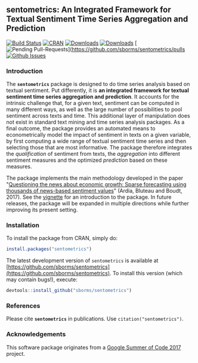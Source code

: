 
## sentometrics: An Integrated Framework for Textual Sentiment Time Series Aggregation and Prediction

<!--- comment out when submitting to CRAN until CRAN/pandoc issues (e.g. handshake) solved --->
[![Build Status](https://travis-ci.org/sborms/sentometrics.svg?branch=master)](https://travis-ci.org/sborms/sentometrics)
[![CRAN](http://www.r-pkg.org/badges/version/sentometrics)](https://cran.r-project.org/package=sentometrics)
[![Downloads](http://cranlogs.r-pkg.org/badges/sentometrics?color=brightgreen)](http://www.r-pkg.org/pkg/sentometrics)
[![Downloads](http://cranlogs.r-pkg.org/badges/grand-total/sentometrics?color=brightgreen)](http://www.r-pkg.org/pkg/sentometrics) [![Pending Pull-Requests](http://githubbadges.herokuapp.com/sborms/sentometrics/pulls.svg?style=flat)](https://github.com/sborms/sentometrics/pulls
[![Github Issues](http://githubbadges.herokuapp.com/sborms/sentometrics/issues.svg)](https://github.com/sborms/sentometrics/issues)

### Introduction

The **`sentometrics`** package is designed to do time series analysis based on textual sentiment. Put differently, it is **an integrated framework for textual sentiment time series aggregation and prediction**. It accounts for the intrinsic challenge that, for a given text, sentiment can be computed in many different ways, as well as the large number of possibilities to pool sentiment across texts and time. This additional layer of manipulation does not exist in standard text mining and time series analysis packages. As a final outcome, the package provides an automated means to econometrically model the impact of sentiment in texts on a given variable, by first computing a wide range of textual sentiment time series and then selecting those that are most informative. The package therefore integrates the _qualification_ of sentiment from texts, the _aggregation_ into different sentiment measures and the optimized _prediction_ based on these measures.

The package implements the main methodology developed in the paper "[Questioning the news about economic growth: Sparse forecasting using thousands of news-based sentiment values](https://papers.ssrn.com/sol3/papers.cfm?abstract_id=2976084)" (Ardia, Bluteau and Boudt, 2017). See the [vignette](https://ssrn.com/abstract=3067734) for an introduction to the package. In future releases, the package will be expanded in multiple directions while further improving its present setting.

### Installation

To install the package from CRAN, simply do:

```R
install.packages("sentometrics")
```

The latest development version of `sentometrics` is available at [https://github.com/sborms/sentometrics](https://github.com/sborms/sentometrics). To install this version (which may contain bugs!), execute:

```R
devtools::install_github("sborms/sentometrics")
```

### References

Please cite **`sentometrics`** in publications. Use `citation("sentometrics")`.

### Acknowledgements

This software package originates from a
[Google Summer of Code 2017](https://github.com/rstats-gsoc/gsoc2017/wiki/Sentometrics:-An-integrated-framework-for-text-based-multivariate-time-series-modeling-and-forecasting) project.

